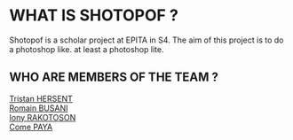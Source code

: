 # WHAT IS SHOTOPOF ?

Shotopof is a scholar project at EPITA in S4.
The aim of this project is to do a photoshop like. at least a photoshop lite.

## WHO ARE MEMBERS OF THE TEAM ?

[Tristan HERSENT](https://github.com/Tristanh80)  
[Romain BUSANI](https://github.com/Hellfire91)  
[Iony RAKOTOSON](https://github.com/iooony)  
[Come PAYA](https://github.com/K4GOS)  
